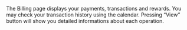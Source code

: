 The Billing page displays your payments, transactions and rewards. You
may check your transaction history using the calendar. Pressing “View”
button will show you detailed informations about each operation.
